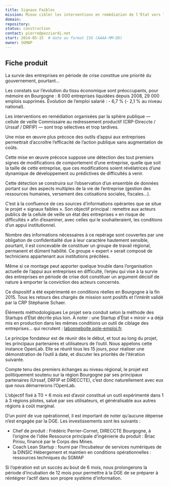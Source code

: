 ```yaml
---
title: Signaux Faibles
mission: Mieux cibler les interventions en remédiation de l'État vers les entreprises en difficulté.
domain:
repository:
status: construction
contact: pierre@pezziardi.net
start: 2014-05-15  # date au format ISO (AAAA-MM-DD)
owner: SGMAP
---
```


## Fiche produit

La survie des entreprises en période de crise constitue une priorité du gouvernement, pourtant…

Les constats sur l’évolution du tissu économique sont préoccupants, pour mémoire en Bourgogne&nbsp;: 8&nbsp;000 entreprises liquidées depuis 2008, 29&nbsp;000 emplois supprimés. Évolution de l’emploi salarié : -&nbsp;6,7&nbsp;% (-&nbsp;2,1&nbsp;% au niveau national).

Les interventions en remédiation organisées par la sphère publique — cellule de veille Commissaire au redressement productif (CRP-Direccte / Urssaf / DRFIP) — sont trop sélectives et trop tardives.

Une mise en œuvre plus précoce des outils d’appui aux entreprises permettrait d’accroître l’efficacité de l’action publique sans augmentation de coûts.

Cette mise en œuvre précoce suppose une détection des tout premiers signes de modifications de comportement d’une entreprise, quelle que soit la taille de cette entreprise, que ces modifications soient révélatrices d’une dynamique de développement ou prédictives de difficultés à venir.

Cette détection se construira sur l’observation d’un ensemble de données portant sur des aspects multiples de la vie de l’entreprise (gestion des ressources humaines, versement des cotisations sociales, fiscales…).

C’est à la confluence de ces sources d’informations opérantes que se situe le projet «&nbsp;signaux faibles&nbsp;». Son objectif principal : remettre aux acteurs publics de la cellule de veille un état des entreprises «&nbsp;en risque de difficultés&nbsp;» afin d’examiner, avec celles qui le souhaiteraient, les conditions d’un appui institutionnel.

Nombre des informations nécessaires à ce repérage sont couvertes par une obligation de confidentialité due à leur caractère hautement sensible, pourtant, il est concevable de constituer un groupe de travail régional, permanent et dûment habilité. Ce groupe «&nbsp;expert&nbsp;» serait composé de techniciens appartenant aux institutions précitées.

Même si ce montage peut apporter quelque trouble dans l’organisation actuelle de l’appui aux entreprises en difficulté, l’enjeu qui vise à la survie des entreprises en période de crise doit constituer un argument décisif de nature à emporter la conviction des acteurs concernés.

Ce dispositif a été expérimenté en conditions réelles en Bourgogne à la fin 2015. Tous les retours des chargés de mission sont positifs et l’intérêt validé par la CRP Stéphanie Schaer.

Éléments méthodologiques
Le projet sera conduit selon la méthode des Startups d’État décrite plus loin. À noter : une Startup d’État «&nbsp;miroir&nbsp;» a déjà mis en production dans les mêmes conditions un outil de ciblage des entreprises… qui recrutent : [labonneboite.pole-emploi.fr](http://labonneboite.pole-emploi.fr).

Le principe fondateur est de réunir dès le début, et tout au long du projet, les principaux partenaires et utilisateurs de l’outil. Nous appelons cette instance OpenLab. Elle se réunit tous les 15 jours, pour réaliser une démonstration de l’outil à date, et discuter les priorités de l’itération suivante.

Compte tenu des premiers échanges au niveau régional, le projet est politiquement soutenu sur la région Bourgogne par ses principaux partenaires (Urssaf, DRFIP et DIRECCTE), c’est donc naturellement avec eux que nous démarrerons l’OpenLab.

L’objectif fixé à T0&nbsp;+&nbsp;6&nbsp;mois est d’avoir constitué un outil expérimenté dans 1 à 3 régions pilotes, salué par ses utilisateurs, et généralisable aux autres régions à coût marginal.

D’un point de vue opérationnel, il est important de noter qu’aucune dépense n’est engagée par la DGE. Les investissements sont les suivants :

- Chef de produit&nbsp;: Frédéric Perrier-Cornet, DIRECCTE Bourgogne, à l’origine de l’idée
Ressource principale d’ingénierie du produit&nbsp;: Briac Piriou, financé par le Corps des Mines.
- Coach Lean Startup&nbsp;: fourni par l’Incubateur de services numériques de la DINSIC
Hébergement et maintien en conditions opérationnelles&nbsp;: ressources techniques du SGMAP

Si l’opération est un succès au bout de 6 mois, nous prolongerons la période d’incubation de 12&nbsp;mois pour permettre à la DGE de se préparer à réintégrer l’actif dans son propre système d’information.
